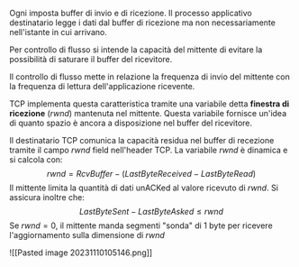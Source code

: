 Ogni imposta buffer di invio e di ricezione. Il processo applicativo destinatario legge i dati dal buffer di ricezione ma non necessariamente nell'istante in cui arrivano.

Per controllo di flusso si intende la capacità del mittente di evitare la possibilità di saturare il buffer del ricevitore.

Il controllo di flusso mette in relazione la frequenza di invio del mittente con la frequenza di lettura dell'applicazione ricevente.

TCP implementa questa caratteristica tramite una variabile detta **finestra di ricezione** (_rwnd_) mantenuta nel mittente. Questa variabile fornisce un'idea di quanto spazio è ancora a disposizione nel buffer del ricevitore. 

Il destinatario TCP comunica la capacità residua nel buffer di recezione tramite il campo _rwnd_ field nell'header TCP. La variabile _rwnd_ è dinamica e si calcola con: $$rwnd=RcvBuffer-(LastByteReceived-LastByteRead)$$
Il mittente limita la quantità di dati unACKed al valore ricevuto di _rwnd_.
Si assicura inoltre che: $$LastByteSent-LastByteAsked\leq rwnd $$
Se $rwnd=0$, il mittente manda segmenti "sonda" di 1 byte per ricevere l'aggiornamento sulla dimensione di _rwnd_

![[Pasted image 20231110105146.png]]


